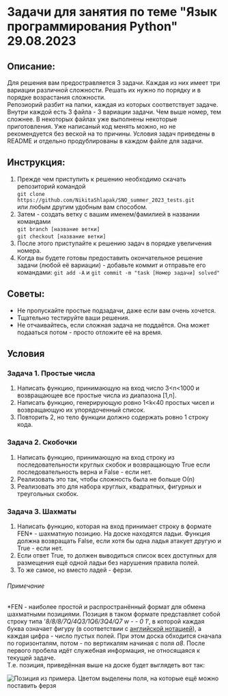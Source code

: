 # Задачи для занятия по теме "Язык программирования Python" 29.08.2023

## Описание:
Для решения вам предостравляется 3 задачи. Каждая из них имеет три вариации различной сложности. 
Решать их нужно по порядку и в порядке возрастания сложности.  
Репозиорий разбит на папки, каждая из которых соответствует задаче. Внутри каждой есть 3 файла - 3 вариации задачи. 
Чем выше номер, тем сложнее. В некоторых файлах уже выполнены некоторые приготовления. 
Уже написаный код менять можно, но не рекомендуется без веской на то причины. 
Условия задач приведены в README и отдельно продублированы в каждом файле для задачи. 

## Инструкция:
1. Прежде чем приступить к решению необходимо скачать репозиторий командой  
`git clone https://github.com/NikitaShlapak/SNO_summer_2023_tests.git`  
или любым другим удобным вам способом.
2. Затем - создать ветку с вашим именем/фамилией в названии командами  
`git branch [название ветки]`  
`git checkout [название ветки]`
3. После этого приступайте к решению задач в порядке увеличения номера.
4. Когда вы будете готовы предоставить окончательное решение задачи (любой её вариации) - добавьте коммит и отправьте его командами: 
`git add -A`  и `git commit -m "task [Номер задачи] solved"`

## Советы:
- Не пропускайте простые подзадачи, даже если вам очень хочется.
- Тщательно тестируйте ваши решения.
- Не отчаивайтесь, если сложная задача не поддаётся. Она может подааться потом - просто отложите её на время.

## Условия
### Задача 1. Простые числа
1. Написать функцию, принимающую на вход число 3<n<1000 и возвращающее все простые числа из диапазона [1,n].
2. Написать функцию, генерирующую ровно 1<k<40 простых чисел и возвращающую их упорядоченный список.
3. Повторить 2, но тело функции должно содержать ровно 1 строку кода.

### Задача 2. Скобочки
1. Написать функцию, принимающую на вход строку из последовательности круглых скобок
и возвращающую True если последовательность верна и False - если нет.
2. Реализовать это так, чтобы сложность была не больше О(n)
3. Реализовать это для набора круглых, квадратных, фигурных и треугольных скобок.

### Задача 3. Шахматы
1. Написать функцию, которая на вход принимает строку в формате FEN* - шахматную позицию.
На доске находятся ладьи. Функция должна возвращать False, если хотя бы одна ладья атакует другую и True - если нет.
2. Если ответ True, то должен выводиться список всех доступных для размещения ещё одной ладьи без нарушения правила полей.
3. То же самое, но вместо ладей - ферзи.

###### Примечание
*FEN - наиболее простой и распространённый формат для обмена шахматными позициями. 
Позиция в таком формате представляет собой строку типа '_8/8/8/7Q/4Q3/1Q6/3Q4/Q7 w - - 0 1_',
в которой каждая буква означает фигуру (в соответствии с [английской нотацией](https://vk.com/@chessiate-yazyk-shahmat-chast-1)), 
а каждая цифра - число пустых полей. При этом доска обходится сначала по горизонталям, потом - по вертикалям начиная
с поля _a8_. После первого пробела идёт служебная информация, не относящаяся к текущей задаче.  
Т.е. позиция, приведённая выше на доске будет выглядеть вот так: 

![Позиция из примера. Цветом выделены поля, на которые ещё можно поставить ферзя](https://raw.githubusercontent.com/NikitaShlapak/SNO_summer_2023_tests/8bee5baa6b3985cd2f9daf2cb9a7f7114136567c/Task%203/board.svg)
